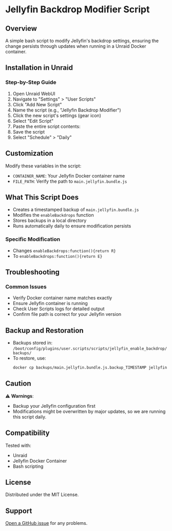 # Jellyfin Backdrop Modifier Script

## Overview

A simple bash script to modify Jellyfin's backdrop settings, ensuring the change persists through updates when running in a Unraid Docker container.

## Installation in Unraid

### Step-by-Step Guide

1. Open Unraid WebUI
2. Navigate to "Settings" > "User Scripts"
3. Click "Add New Script"
4. Name the script (e.g., "Jellyfin Backdrop Modifier")
5. Click the new script's settings (gear icon)
6. Select "Edit Script"
7. Paste the entire script contents:
8. Save the script
9. Select "Schedule" > "Daily"

## Customization

Modify these variables in the script:
- `CONTAINER_NAME`: Your Jellyfin Docker container name
- `FILE_PATH`: Verify the path to `main.jellyfin.bundle.js`

## What This Script Does

- Creates a timestamped backup of `main.jellyfin.bundle.js`
- Modifies the `enableBackdrops` function
- Stores backups in a local directory
- Runs automatically daily to ensure modification persists

### Specific Modification
- Changes `enableBackdrops:function(){return R}` 
- To `enableBackdrops:function(){return E}`

## Troubleshooting

### Common Issues
- Verify Docker container name matches exactly
- Ensure Jellyfin container is running
- Check User Scripts logs for detailed output
- Confirm file path is correct for your Jellyfin version

## Backup and Restoration

- Backups stored in: `/boot/config/plugins/user.scripts/scripts/jellyfin_enable_backdrop/backups/`
- To restore, use:
  ```bash
  docker cp backups/main.jellyfin.bundle.js.backup_TIMESTAMP jellyfin:/usr/share/jellyfin/web/main.jellyfin.bundle.js
  ```

## Caution

⚠️ **Warnings**: 
- Backup your Jellyfin configuration first
- Modifications might be overwritten by major updates, so we are running this script daily.

## Compatibility

Tested with:
- Unraid
- Jellyfin Docker Container
- Bash scripting

## License

Distributed under the MIT License.

## Support

[Open a GitHub issue](https://github.com/yourusername/jellyfin-backdrop-modifier/issues) for any problems.
